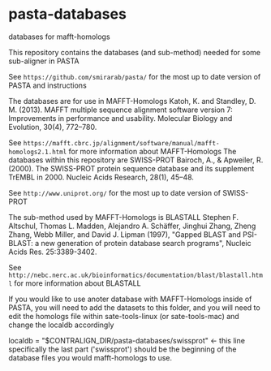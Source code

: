# pasta-databases
databases for mafft-homologs

This repository contains the databases (and sub-method) needed for some sub-aligner in PASTA

See `https://github.com/smirarab/pasta/` for the most up to date version of PASTA and instructions

The databases are for use in MAFFT-Homologs
Katoh, K. and Standley, D. M. (2013). MAFFT multiple sequence alignment software
version 7: Improvements in performance and usability. Molecular Biology and
Evolution, 30(4), 772–780.

See `https://mafft.cbrc.jp/alignment/software/manual/mafft-homologs2.1.html` for more information about MAFFT-Homologs
The databases within this repository are SWISS-PROT
Bairoch, A., & Apweiler, R. (2000). 
The SWISS-PROT protein sequence database and its supplement TrEMBL in 2000. 
Nucleic Acids Research, 28(1), 45–48.

See `http://www.uniprot.org/` for the most up to date version of SWISS-PROT

The sub-method used by MAFFT-Homologs is BLASTALL
Stephen F. Altschul, Thomas L. Madden, Alejandro A. Schäffer, Jinghui Zhang, Zheng Zhang, Webb Miller, and David J. Lipman (1997), 
"Gapped BLAST and PSI-BLAST: a new generation of protein database search programs", 
Nucleic Acids Res. 25:3389-3402.

See `http://nebc.nerc.ac.uk/bioinformatics/documentation/blast/blastall.html` for more information about BLASTALL

If you would like to use anoter database with MAFFT-Homologs inside of PASTA, you will need to add the datasets to this folder,
and you will need to edit the homologs file within sate-tools-linux (or sate-tools-mac) and change the localdb accordingly

localdb = "$CONTRALIGN_DIR/pasta-databases/swissprot" <- this line specifically
the last part ('swissprot') should be the beginning of the database files you would mafft-homologs to use.

